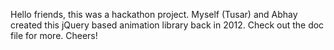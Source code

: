 Hello friends, this was a hackathon project. Myself (Tusar) and Abhay created this jQuery based animation library back in 2012. Check out the doc file for more. Cheers!
